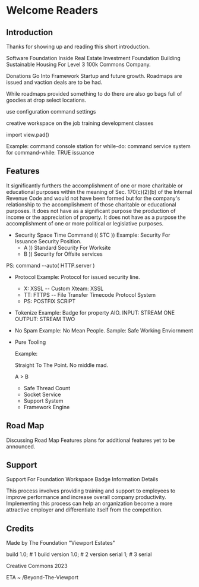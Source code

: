 # Welcome Readers
## Introduction
Thanks for showing up and reading this short introduction.

Software Foundation Inside Real Estate Investment Foundation
Building Sustainable Housing For Level 3 100k Commons Company.

Donations Go Into Framework Startup and future growth.
Roadmaps are issued and vaction deals are to be had.

While roadmaps provided something to do there are also
go bags full of goodies at drop select locations.

use configuration command settings

  creative workspace
  on the job training
  development classes

import view.pad()
  
  Example: command console station
  for while-do: command service system
  for command-while: TRUE issuance
  
## Features

It significantly furthers the accomplishment of one or more charitable or educational purposes within the meaning of Sec. 170(c)(2)(b) of the Internal Revenue Code and would not have been formed but for the company's relationship to the accomplishment of those charitable or educational purposes.
It does not have as a significant purpose the production of income or the appreciation of property.
It does not have as a purpose the accomplishment of one or more political or legislative purposes.

+ Security Space Time Command  (( STC ))
  Example: Security For Issuance Security Position.
    + A )) Standard Security For Worksite
    + B )) Security for Offsite services

PS: command --auto( HTTP.server )

+ Protocol
  Example: Protocol for issued security line.
  + X: XSSL -- Custom Xteam: XSSL
  + TT: FTTPS -- File Transfer Timecode Protocol System
  + PS: POSTFIX SCRIPT
+ Tokenize
  Example: Badge for property AIO.
   INPUT: STREAM ONE
  OUTPUT: STREAM TWO
+ No Spam
  Example: No Mean People.
  Sample: Safe Working Enviornment
  
+ Pure Tooling

    Example:

  Straight To The Point.
  No middle mad.

  A > B
  
   + Safe Thread Count
   + Socket Service
   + Support System
   + Framework Engine
  
## Road Map

Discussing Road Map Features plans for additional features yet to be announced.

## Support

Support For Foundation Workspace
  Badge Information Details

  This process involves providing training and support to employees to improve performance and increase overall company productivity. Implementing this process can help an organization become a more attractive employer and differentiate itself from the competition.

## Credits

Made by The Foundation "Viewport Estates"

build   1.0; # 1 build
version 1.0; # 2 version
serial    1; # 3 serial

Creative Commons 2023

ETA ~ /Beyond-The-Viewport
